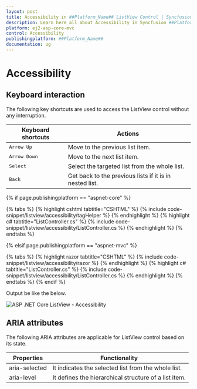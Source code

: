 ```yaml
---
layout: post
title: Accessibility in ##Platform_Name## ListView Control | Syncfusion
description: Learn here all about Accessibility in Syncfusion ##Platform_Name## ListView control of Syncfusion Essential JS 2 and more.
platform: ej2-asp-core-mvc
control: Accessibility
publishingplatform: ##Platform_Name##
documentation: ug
---
```



# Accessibility

## Keyboard interaction

The following key shortcuts are used to access the ListView control without any interruption.

| Keyboard shortcuts | Actions |
|------------|-------------------|
| <kbd>Arrow Up</kbd> | Move to the previous list item. |
| <kbd>Arrow Down</kbd> | Move to the next list item. |
| <kbd>Select</kbd> | Select the targeted list from the whole list. |
| <kbd>Back</kbd> | Get back to the previous lists if it is in nested list. |

{% if page.publishingplatform == "aspnet-core" %}

{% tabs %}
{% highlight cshtml tabtitle="CSHTML" %}
{% include code-snippet/listview/accessibility/tagHelper %}
{% endhighlight %}
{% highlight c# tabtitle="ListController.cs" %}
{% include code-snippet/listview/accessibility/ListController.cs %}
{% endhighlight %}
{% endtabs %}

{% elsif page.publishingplatform == "aspnet-mvc" %}

{% tabs %}
{% highlight razor tabtitle="CSHTML" %}
{% include code-snippet/listview/accessibility/razor %}
{% endhighlight %}
{% highlight c# tabtitle="ListController.cs" %}
{% include code-snippet/listview/accessibility/ListController.cs %}
{% endhighlight %}
{% endtabs %}
{% endif %}



Output be like the below.

![ASP .NET Core ListView - Accessibility](./images/nestedlist.png)

## ARIA attributes

The following ARIA attributes are applicable for ListView control based on its state.

| Properties | Functionality |
| ------------ | ----------------------- |
| aria-selected | It indicates the selected list from the whole list. |
| aria-level | It defines the hierarchical structure of a list item. |
